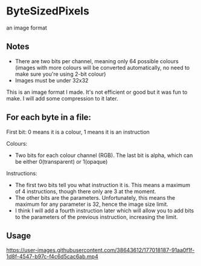 # ByteSizedPixels
an image format

## Notes
- There are two bits per channel, meaning only 64 possible colours (images with more colours will be converted automatically, no need to make sure you're using 2-bit colour)
- Images must be under 32x32

This is an image format I made. It's not efficient or good but it was fun to make. I will add some compression to it later.

## For each byte in a file:
First bit: 0 means it is a colour, 1 means it is an instruction

Colours:
- Two bits for each colour channel (RGB). The last bit is alpha, which can be either 0(transparent) or 1(opaque)
    
Instructions:
- The first two bits tell you what instruction it is. This means a maximum of 4 instructions, though there only are 3 at the moment.
- The other bits are the parameters. Unfortunately, this means the maximum for any parameter is 32, hence the image size limit.
- I think I will add a fourth instruction later which will allow you to add bits to the parameters of the previous instruction, increasing the limit.
        
## Usage
https://user-images.githubusercontent.com/38643612/177018187-91aa0f1f-1d8f-4547-b97c-f4c6d5cac6ab.mp4

